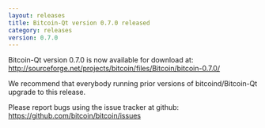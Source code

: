```yaml
---
layout: releases
title: Bitcoin-Qt version 0.7.0 released
category: releases
version: 0.7.0
---
```

Bitcoin-Qt version 0.7.0 is now available for download at:
<http://sourceforge.net/projects/bitcoin/files/Bitcoin/bitcoin-0.7.0/>

We recommend that everybody running prior versions of bitcoind/Bitcoin-Qt
upgrade to this release.

Please report bugs using the issue tracker at github:
<https://github.com/bitcoin/bitcoin/issues>

